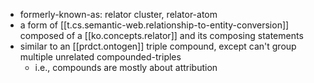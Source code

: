 
- formerly-known-as: relator cluster, relator-atom
- a form of [[t.cs.semantic-web.relationship-to-entity-conversion]] composed of a [[ko.concepts.relator]] and its composing statements
- similar to an [[prdct.ontogen]] triple compound, except can't group multiple unrelated compounded-triples
  - i.e., compounds are mostly about attribution
